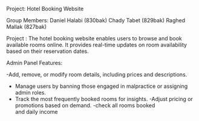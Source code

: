 Project: Hotel Booking Website

Group Members:
Daniel Halabi (830bak)
Chady Tabet (829bak)
Raghed Mallak (827bak)

Project :
The hotel booking website enables users to browse and book available rooms online. It provides real-time updates on room availability based on their reservation dates.

Admin Panel Features:

 -Add, remove, or modify room details, including prices and descriptions.
 - Manage users by banning those engaged in malpractice or assigning admin roles.
 - Track the most frequently booked rooms for insights.
 -Adjust pricing or promotions based on demand.
-check all rooms booked and daily income
